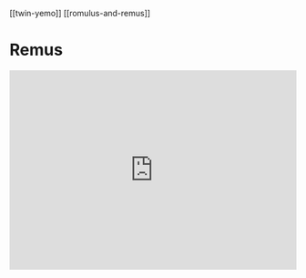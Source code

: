 [[twin-yemo]]
[[romulus-and-remus]]
# Remus
<iframe width="100%" height="350" frameborder="0" allow="accelerometer; autoplay; clipboard-write; encrypted-media; gyroscope; picture-in-picture" allowfullscreen src="https://en.wiktionary.org/wiki/Remus#Latin"></iframe>